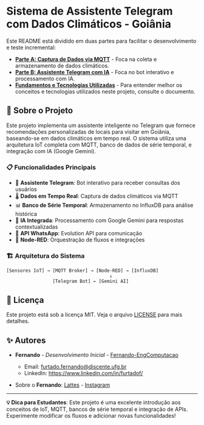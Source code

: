 # Sistema de Assistente Telegram com Dados Climáticos - Goiânia

Este README está dividido em duas partes para facilitar o desenvolvimento e teste incremental:

- **[Parte A: Captura de Dados via MQTT](README_Lab02_parte_a.md)** - Foca na coleta e armazenamento de dados climáticos.
- **[Parte B: Assistente Telegram com IA](README_Lab02_parte_b.md)** - Foca no bot interativo e processamento com IA.
- **[Fundamentos e Tecnologias Utilizadas](README_Fundamentos.md)** - Para entender melhor os conceitos e tecnologias utilizados neste projeto, consulte o documento.


## 🌟 Sobre o Projeto

Este projeto implementa um assistente inteligente no Telegram que fornece recomendações personalizadas de locais para visitar em Goiânia, baseando-se em dados climáticos em tempo real. O sistema utiliza uma arquitetura IoT completa com MQTT, banco de dados de série temporal, e integração com IA (Google Gemini).

### 📋 Funcionalidades Principais

- 🤖 **Assistente Telegram**: Bot interativo para receber consultas dos usuários
- 🌡️ **Dados em Tempo Real**: Captura de dados climáticos via MQTT
- 📊 **Banco de Série Temporal**: Armazenamento no InfluxDB para análise histórica
- 🧠 **IA Integrada**: Processamento com Google Gemini para respostas contextualizadas
- 🏢 **API WhatsApp**: Evolution API para comunicação
- 🔄 **Node-RED**: Orquestração de fluxos e integrações

### 🏗️ Arquitetura do Sistema

```
[Sensores IoT] → [MQTT Broker] → [Node-RED] → [InfluxDB]
                                      ↓
                 [Telegram Bot] ← [Gemini AI] 
```


## 📄 Licença

Este projeto está sob a licença MIT. Veja o arquivo [LICENSE](LICENSE) para mais detalhes.

## ✨ Autores

- **Fernando** - *Desenvolvimento Inicial* - [Fernando-EngComputacao](https://github.com/Fernando-EngComputacao)
  - Email: furtado.fernando@discente.ufg.br
  - LinkedIn: https://www.linkedin.com/in/furtadof/

- Sobre o **Fernando**: [Lattes](http://lattes.cnpq.br/0222161974009571) - [Instagram](https://www.instagram.com/_fernando_furtado_/)


---

**💡 Dica para Estudantes**: Este projeto é uma excelente introdução aos conceitos de IoT, MQTT, bancos de série temporal e integração de APIs. Experimente modificar os fluxos e adicionar novas funcionalidades!